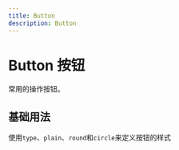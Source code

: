 ```yaml
---
title: Button
description: Button
---
```


# Button 按钮

常用的操作按钮。

## 基础用法

使用`type`、`plain`、`round`和`circle`来定义按钮的样式

<preview path="../demo/Button/Basic.vue" title="Button" description="Button"></preview>
